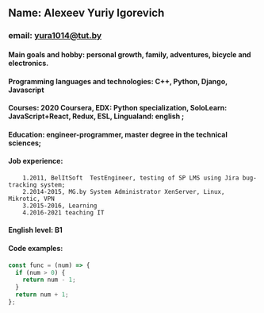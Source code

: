 ## Name: Alexeev Yuriy Igorevich

### email: yura1014@tut.by

#### Main goals and hobby: personal growth, family, adventures, bicycle and electronics.

#### Programming languages and technologies: C++, Python, Django, Javascript

#### Courses: 2020 Coursera, EDX: Python specialization, SoloLearn: JavaScript+React, Redux, ESL, Lingualand: english ;

#### Education: engineer-programmer, master degree in the technical sciences;

#### Job experience:

        1.2011, BelItSoft  TestEngineer, testing of SP LMS using Jira bug-tracking system;
        2.2014-2015, MG.by System Administrator XenServer, Linux, Mikrotic, VPN
        3.2015-2016, Learning
        4.2016-2021 teaching IT

#### English level: B1

#### Code examples:

```javascript
const func = (num) => {
  if (num > 0) {
    return num - 1;
  }
  return num + 1;
};
```

